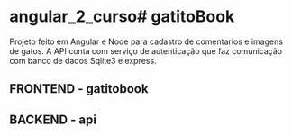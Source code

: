 # angular_2_curso# gatitoBook
Projeto feito em Angular e Node para cadastro de comentarios e imagens de gatos. A API conta com serviço de autenticação que faz comunicação com banco de dados Sqlite3 e express.

## FRONTEND - gatitobook
## BACKEND - api
